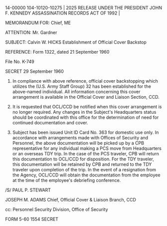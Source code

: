 14-00000
104-10120-10275 | 2025 RELEASE UNDER THE PRESIDENT JOHN F. KENNEDY ASSASSINATION RECORDS ACT OF 1992 |

MEMORANDUM FOR: Chief, ME

ATTENTION: Mr. Gardner

SUBJECT: Calvin W. HICKS
Establishment of Official Cover Backstop

REFERENCE: Form 1322, dated 21 September 1960

File No. K-749

SECRET 29 September 1960

1. In compliance with above reference, official cover backstopping which utilizes the (U.S. Army Staff Group) 32 has been established for the above-named individual. All information concerning this cover arrangement is available in the Official Cover and Liaison Section, CCD.

2. It is requested that OCL/CCD be notified when this cover arrangement is no longer required. Any changes in the Subject's Headquarters status should be coordinated with this office for the determination of need for continued documentation and cover.

3. Subject has been issued Unit ID Card No. 363 for domestic use only. In accordance with arrangements made with Offices of Security and Personnel, the above documentation will be picked up by a CPB representative for any individual making a PCS move from Headquarters or an overseas TDY trip. In the case of the PCS traveler, CPB will return this documentation to OCL/CCD for disposition. For the TDY traveler, this documentation will be retained by CPB and returned to the TDY traveler upon completion of the trip. In the event of a resignation from the Agency, OCL/CCD will obtain the documentation from the employee at the time of the employee's debriefing conference.

/S/ PAUL P. STEWART

JOSEPH M. ADAMS
Chief, Official Cover & Liaison Branch, CCD

cc: Personnel Security Division,
Office of Security

FORM 5-60 1554 SECRET
